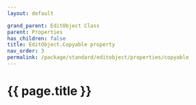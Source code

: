 ```yaml
---
layout: default

grand_parent: EditObject Class
parent: Properties
has_children: false
title: EditObject.Copyable property
nav_order: 3
permalink: /package/standard/editobject/properties/copyable
---
```

# {{ page.title }}




